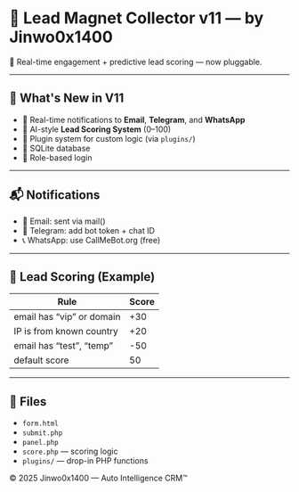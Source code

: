 # 🧲 Lead Magnet Collector v11 — by Jinwo0x1400

🚨 Real-time engagement + predictive lead scoring — now pluggable.

---

## 🧠 What's New in V11

- 🔔 Real-time notifications to **Email**, **Telegram**, and **WhatsApp**
- 🧠 AI-style **Lead Scoring System** (0–100)
- 🔌 Plugin system for custom logic (via `plugins/`)
- 💾 SQLite database
- 🔐 Role-based login

---

## 📬 Notifications

- 📧 Email: sent via mail()
- 📲 Telegram: add bot token + chat ID
- 📞 WhatsApp: use CallMeBot.org (free)

---

## 🧮 Lead Scoring (Example)

| Rule | Score |
|------|-------|
| email has “vip” or domain | +30 |
| IP is from known country  | +20 |
| email has “test”, “temp”  | -50 |
| default score             | 50  |

---

## 📂 Files

- `form.html`
- `submit.php`
- `panel.php`
- `score.php` — scoring logic
- `plugins/` — drop-in PHP functions

© 2025 Jinwo0x1400 — Auto Intelligence CRM™
